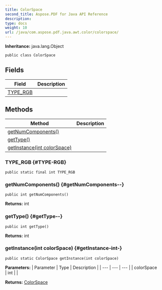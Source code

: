 ```yaml
---
title: ColorSpace
second_title: Aspose.PDF for Java API Reference
description: 
type: docs
weight: 10
url: /java/com.aspose.pdf.java.awt.color/colorspace/
---
```

**Inheritance:**
java.lang.Object
```
public class ColorSpace
```
## Fields

| Field | Description |
| --- | --- |
| [TYPE_RGB](#TYPE-RGB) |  |
## Methods

| Method | Description |
| --- | --- |
| [getNumComponents()](#getNumComponents--) |  |
| [getType()](#getType--) |  |
| [getInstance(int colorSpace)](#getInstance-int-) |  |
### TYPE_RGB {#TYPE-RGB}
```
public static final int TYPE_RGB
```


### getNumComponents() {#getNumComponents--}
```
public int getNumComponents()
```




**Returns:**
int
### getType() {#getType--}
```
public int getType()
```




**Returns:**
int
### getInstance(int colorSpace) {#getInstance-int-}
```
public static ColorSpace getInstance(int colorSpace)
```




**Parameters:**
| Parameter | Type | Description |
| --- | --- | --- |
| colorSpace | int |  |

**Returns:**
[ColorSpace](../../com.aspose.pdf.java.awt.color/colorspace)
